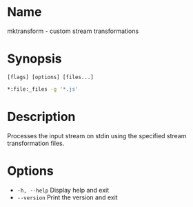 # Name

mktransform - custom stream transformations

# Synopsis

```
[flags] [options] [files...]
```

```zsh
*:file:_files -g '*.js'
```

# Description

Processes the input stream on stdin using the specified stream transformation files.

# Options

+ `-h, --help` Display help and exit
+ `--version` Print the version and exit

<? @include {=include} mktransform-guide.md mktransform-example.md ?>
<? @include {=../../node_modules/mktransform/doc/readme} links.md ?>
